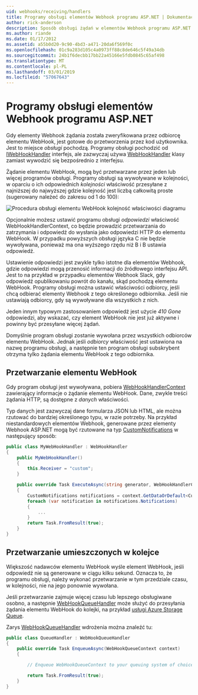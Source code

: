```yaml
---
uid: webhooks/receiving/handlers
title: Programy obsługi elementów Webhook programu ASP.NET | Dokumentacja firmy Microsoft
author: rick-anderson
description: Sposób obsługi żądań w elementów Webhook programu ASP.NET.
ms.author: riande
ms.date: 01/17/2012
ms.assetid: a55b0d20-9c90-4bd3-a471-20da6f569f0c
ms.openlocfilehash: 01c9a283d105c4a0973ff88c8de646c5f49a34db
ms.sourcegitcommit: 24b1f6decbb17bb22a45166e5fdb0845c65af498
ms.translationtype: MT
ms.contentlocale: pl-PL
ms.lasthandoff: 03/01/2019
ms.locfileid: "57067643"
---
```

# <a name="aspnet-webhooks-handlers"></a>Programy obsługi elementów Webhook programu ASP.NET

Gdy elementy Webhook żądania została zweryfikowana przez odbiorcę elementu WebHook, jest gotowe do przetworzenia przez kod użytkownika. Jest to miejsce *obsługi* pochodzą. Programy obsługi pochodzić od [IWebHookHandler](https://github.com/aspnet/WebHooks/blob/master/src/Microsoft.AspNet.WebHooks.Receivers/WebHooks/WebHookHandler.cs) interfejs, ale zazwyczaj używa [WebHookHandler](https://github.com/aspnet/WebHooks/blob/master/src/Microsoft.AspNet.WebHooks.Receivers/WebHooks/WebHookHandler.cs) klasy zamiast wywodzić się bezpośrednio z interfejsu.

Żądanie elementu WebHook, mogą być przetwarzane przez jeden lub więcej programów obsługi. Programy obsługi są wywoływane w kolejności, w oparciu o ich odpowiednich *kolejności* właściwość przesyłane z najniższej do najwyższej gdzie kolejność jest liczbą całkowitą proste (sugerowany należeć do zakresu od 1 do 100):

![Procedura obsługi elementu WebHook kolejność właściwości diagramu](_static/Handlers.png)

Opcjonalnie możesz ustawić programu obsługi *odpowiedzi* właściwość WebHookHandlerContext, co będzie prowadzić przetwarzania do zatrzymania i odpowiedź do wysłania jako odpowiedzi HTTP do elementu WebHook. W przypadku powyższych obsługi języka C nie będzie wywoływana, ponieważ ma ona wyższego rzędu niż B i B ustawia odpowiedź.

Ustawienie odpowiedzi jest zwykle tylko istotne dla elementów Webhook, gdzie odpowiedzi mogą przenosić informacji do źródłowego interfejsu API. Jest to na przykład w przypadku elementów Webhook Slack, gdy odpowiedź opublikowaniu powrót do kanału, skąd pochodzą elementu WebHook. Programy obsługi można ustawić właściwości odbiorcy, jeśli chcą odbierać elementy Webhook z tego określonego odbiornika. Jeśli nie ustawiają odbiorcy, gdy są wywoływane dla wszystkich z nich.

Jeden innym typowym zastosowaniem odpowiedź jest użycie *410 Gone* odpowiedzi, aby wskazać, czy element WebHook nie jest już aktywne i powinny być przesyłane więcej żądań.

Domyślnie program obsługi zostanie wywołana przez wszystkich odbiorców elementu WebHook. Jednak jeśli *odbiorcy* właściwość jest ustawiona na nazwę programu obsługi, a następnie ten program obsługi subskrybent otrzyma tylko żądania elementu WebHook z tego odbiornika.

## <a name="processing-a-webhook"></a>Przetwarzanie elementu WebHook

Gdy program obsługi jest wywoływana, pobiera [WebHookHandlerContext](https://github.com/aspnet/WebHooks/blob/master/src/Microsoft.AspNet.WebHooks.Receivers/WebHooks/WebHookHandlerContext.cs) zawierający informacje o żądanie elementu WebHook. Dane, zwykle treści żądania HTTP, są dostępne z *danych* właściwości.

Typ danych jest zazwyczaj dane formularza JSON lub HTML, ale można rzutować do bardziej określonego typu, w razie potrzeby. Na przykład niestandardowych elementów Webhook, generowane przez elementy Webhook ASP.NET mogą być rzutowane na typ [CustomNotifications](https://github.com/aspnet/WebHooks/blob/master/src/Microsoft.AspNet.WebHooks.Receivers.Custom/WebHooks/CustomNotifications.cs) w następujący sposób:

```csharp
public class MyWebHookHandler : WebHookHandler
{
    public MyWebHookHandler()
    {
        this.Receiver = "custom";
    }

    public override Task ExecuteAsync(string generator, WebHookHandlerContext context)
    {
        CustomNotifications notifications = context.GetDataOrDefault<CustomNotifications>();
        foreach (var notification in notifications.Notifications)
        {
            ...
        }
        return Task.FromResult(true);
    }
}
```

  ## <a name="queued-processing"></a>Przetwarzanie umieszczonych w kolejce

Większość nadawców elementu WebHook wyśle element WebHook, jeśli odpowiedź nie są generowane w ciągu kilku sekund. Oznacza to, że programu obsługi, należy wykonać przetwarzanie w tym przedziale czasu, w kolejności, nie na jego ponownie wywołana.

Jeśli przetwarzanie zajmuje więcej czasu lub lepszego obsługiwane osobno, a następnie [WebHookQueueHandler](https://github.com/aspnet/WebHooks/blob/master/src/Microsoft.AspNet.WebHooks.Receivers/WebHooks/WebHookQueueHandler.cs) może służyć do przesyłania żądania elementu WebHook do kolejki, na przykład [usługi Azure Storage Queue](https://msdn.microsoft.com/library/azure/dd179353.aspx).

Zarys [WebHookQueueHandler](https://github.com/aspnet/WebHooks/blob/master/src/Microsoft.AspNet.WebHooks.Receivers/WebHooks/WebHookQueueHandler.cs) wdrożenia można znaleźć tu:

```csharp
public class QueueHandler : WebHookQueueHandler
{
    public override Task EnqueueAsync(WebHookQueueContext context)
    {

        // Enqueue WebHookQueueContext to your queuing system of choice

        return Task.FromResult(true);
    }
}
```
